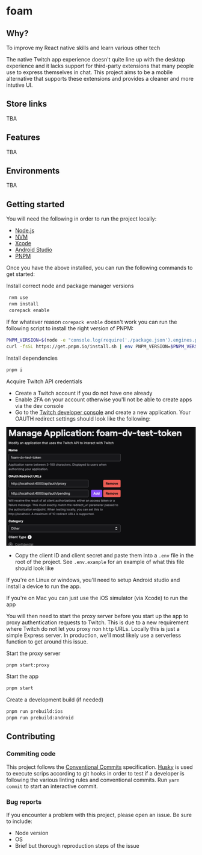 # foam

## Why?

To improve my React native skills and learn various other tech

The native Twitch app experience doesn't quite line up with the desktop experience and it lacks support for third-party extensions that many people use to express themselves in chat. This project aims to be a mobile alternative that supports these extensions and provides a cleaner and more intutive UI.

## Store links

TBA

## Features

TBA

## Environments

TBA

## Getting started

You will need the following in order to run the project locally:

- [Node.js](https://nodejs.org/en/)
- [NVM](https://github.com/nvm-sh/nvm)
- [Xcode](https://developer.apple.com/xcode/)
- [Android Studio](https://developer.android.com/studio)
- [PNPM](https://pnpm.io/)

Once you have the above installed, you can run the following commands to get started:

Install correct node and package manager versions

```bash
 nvm use
 nvm install
 corepack enable
```

If for whatever reason `corepack enable` doesn't work you can run the following script to install the right version of PNPM:

```bash
PNPM_VERSION=$(node -e "console.log(require('./package.json').engines.pnpm)")
curl -fsSL https://get.pnpm.io/install.sh | env PNPM_VERSION=$PNPM_VERSION sh -
```

Install dependencies

```bash
pnpm i
```

Acquire Twitch API credentials

- Create a Twitch account if you do not have one already
- Enable 2FA on your account otherwise you'll not be able to create apps via the dev console
- Go to the [Twitch developer console](https://dev.twitch.tv/console/apps/create) and create a new application. Your OAUTH redirect settings should look like the following:

<img src='.github/docs/twitch-settings.png' alt='Twitch app settings' />

- Copy the client ID and client secret and paste them into a `.env` file in the root of the project. See `.env.example` for an example of what this file should look like

If you're on Linux or windows, you'll need to setup Android studio and install a device to run the app.

If you're on Mac you can just use the iOS simulator (via Xcode) to run the app

You will then need to start the proxy server before you start up the app to proxy authentication requests to Twitch. This is due to a new requirement where Twitch do not let you proxy non `http` URLs. Locally this is just a simple Express server. In production, we'll most likely use a serverless function to get around this issue.

Start the proxy server

```bash
pnpm start:proxy
```

Start the app

```bash
pnpm start
```

Create a development build (if needed)

```bash
pnpm run prebuild:ios
pnpm run prebuild:android
```

## Contributing

### Commiting code

This project follows the [Conventional Commits](https://www.conventionalcommits.org/en/v1.0.0/) specification. [Husky](https://github.com/typicode/husky) is used to execute scrips according to git hooks in order to test if a developer is following the various linting rules and conventional commits. Run `yarn commit` to start an interactive commit.

### Bug reports

If you encounter a problem with this project, please open an issue. Be sure to include:

- Node version
- OS
- Brief but thorough reproduction steps of the issue
